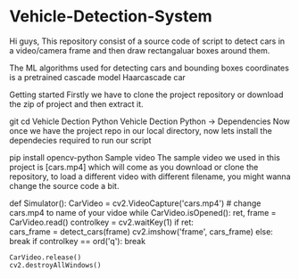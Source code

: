 # Vehicle-Detection-System

Hi guys, This repository consist of a source code of script to detect cars in a video/camera frame and then draw rectangaluar boxes around them.

The ML algorithms used for detecting cars and bounding boxes coordinates is a pretrained cascade model Haarcascade car

Getting started
Firstly we have to clone the project repository or download the zip of project and then extract it.

git 
cd Vehicle Dection Python
Vehicle Dection Python ->
Dependencies
Now once we have the project repo in our local directory, now lets install the dependecies required to run our script

pip install opencv-python
Sample video
The sample video we used in this project is [cars.mp4] which will come as you download or clone the repository, to load a different video with different filename, you might wanna change the source code a bit.

def Simulator():
    CarVideo = cv2.VideoCapture('cars.mp4') # change cars.mp4 to name of your vidoe
    while CarVideo.isOpened():
        ret, frame = CarVideo.read()
        controlkey = cv2.waitKey(1)
        if ret:        
            cars_frame = detect_cars(frame)
            cv2.imshow('frame', cars_frame)
        else:
            break
        if controlkey == ord('q'):
            break

    CarVideo.release()
    cv2.destroyAllWindows()

